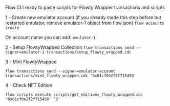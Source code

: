 Flow CLI ready to paste scripts for Flowty Wrapper transactions and scripts


1 - Create new emulator account
(if you already made this step before but restarted emulator, remove emulator-1 object from flow.json)
`flow accounts create`

On account name you can add: `emulator-1`

2 - Setup FlowtyWrapped Collection
`flow transactions send --signer=emulator-1 transactions/setup_flowty_wrapped.cdc`

3 - Mint FlowtyWrapped

`flow transactions send --signer=emulator-account transactions/mint_flowty_wrapped.cdc '0x01cf0e2f2f715450'`

4 - Check NFT Edition

`flow scripts execute scripts/get_editions_flowty_wrapped.cdc '0x01cf0e2f2f715450' '2'`
